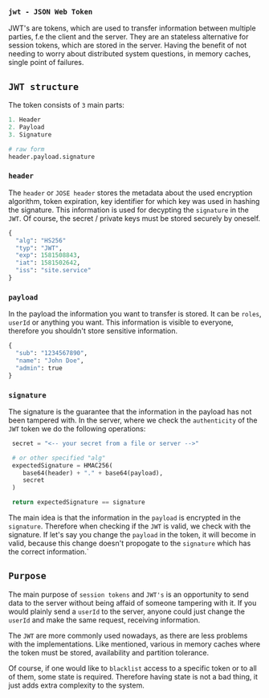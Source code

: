 
### `jwt - JSON Web Token`

JWT's are tokens, which are used to transfer information between multiple parties, f.e the client and the server. They are an stateless alternative for session tokens, which are stored in the server. Having the benefit of not needing to worry about distributed system questions, in memory caches, single point of failures.

## `JWT structure`

The token consists of `3` main parts:
```python
1. Header
2. Payload
3. Signature

# raw form
header.payload.signature
```

### `header`

The `header` or `JOSE header` stores the metadata about the used encryption algorithm, token expiration, key identifier for which key was used in hashing the signature. This information is used for decypting the `signature` in the `JWT`. Of course, the secret / private keys must be stored securely by oneself.
 
```python
{
  "alg": "HS256"
  "typ": "JWT",
  "exp": 1581508843,
  "iat": 1581502642,
  "iss": "site.service"
} 
```

### `payload`
In the payload the information you want to transfer is stored. It can be `roles`, `userId` or anything you want. This information is visible to everyone, therefore you shouldn't store sensitive information.

```python
{
  "sub": "1234567890",
  "name": "John Doe",
  "admin": true
}
```

### `signature`

The signature is the guarantee that the information in the payload has not been tampered with. In the server, where we check the `authenticity` of the `JWT` token we do the following operations:


```python
 secret = "<-- your secret from a file or server -->"

 # or other specified "alg"
 expectedSignature = HMAC256(
    base64(header) + "." + base64(payload),
    secret
 )

 return expectedSignature == signature
```
 
The main idea is that the information in the `payload` is encrypted in the `signature`. Therefore when checking if the `JWT` is valid, we check with the signature. If let's say you change the `payload` in the token, it will become in valid, because this change doesn't propogate to the `signature` which has the correct information.`

## `Purpose`

The main purpose of `session tokens` and `JWT's` is an opportunity to send data to the server without being affaid of someone tampering with it. If you would plainly send a `userId` to the server, anyone could just change the `userId` and make the same request, receiving information.

The `JWT` are more commonly used nowadays, as there are less problems with the implementations. Like mentioned, various in memory caches where the token must be stored, availability and partition tolerance. 

Of course, if one would like to `blacklist` access to a specific token or to all of them, some state is required. Therefore having state is not a bad thing, it just adds extra complexity to the system.